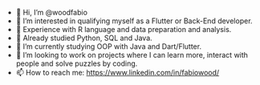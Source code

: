 - 👋 Hi, I’m @woodfabio
- 👀 I’m interested in qualifying myself as a Flutter or Back-End developer.
- 🧐 Experience with R language and data preparation and analysis.
- 📖 Already studied Python, SQL and Java.
- 🌱 I’m currently studying OOP with Java and Dart/Flutter.
- 💞️ I’m looking to work on projects where I can learn more, interact with people and solve puzzles by coding.
- 📫 How to reach me: https://www.linkedin.com/in/fabiowood/

<!---
woodfabio/woodfabio is a ✨ special ✨ repository because its `README.md` (this file) appears on your GitHub profile.
You can click the Preview link to take a look at your changes.
--->
